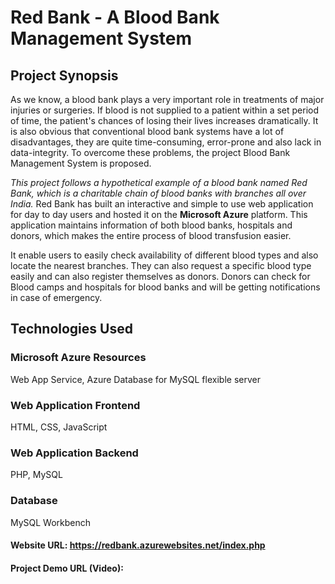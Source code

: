 # Red Bank - A Blood Bank Management System
## Project Synopsis
As we know, a blood bank plays a very important role in treatments of major injuries or surgeries. If blood is not supplied to a patient within a set period of time, the patient's chances of losing their lives increases dramatically. It is also obvious that conventional blood bank systems have a lot of disadvantages, they are quite time-consuming, error-prone and also lack in data-integrity. To overcome these problems, the project Blood Bank Management System is proposed. 

*This project follows a hypothetical example of a blood bank named Red Bank, which is a charitable chain of blood banks with branches all over India.* 
Red Bank has built an interactive and simple to use web application for day to day users and hosted it on the **Microsoft Azure** platform. This application maintains information of both blood banks, hospitals and donors, which makes the entire process of blood transfusion easier. 

It enable users to easily check availability of different blood types and also locate the nearest branches. They can also request a specific blood type easily and can also register themselves as donors. Donors can check for Blood camps and hospitals for blood banks and will be getting notifications in case of emergency.
## Technologies Used
### Microsoft Azure Resources
Web App Service, Azure Database for MySQL flexible server
### Web Application Frontend
HTML, CSS, JavaScript
### Web Application Backend
PHP, MySQL
### Database
MySQL Workbench
#### Website URL: https://redbank.azurewebsites.net/index.php
#### Project Demo URL (Video):
